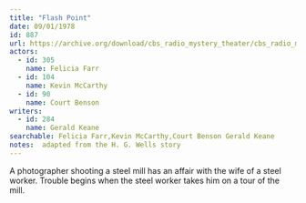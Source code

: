 ```yaml
---
title: "Flash Point"
date: 09/01/1978
id: 887
url: https://archive.org/download/cbs_radio_mystery_theater/cbs_radio_mystery_theater-0851-0900.zip/cbs_radio_mystery_theater-0851-0900%2Fcbsrmt_0887_flash_point.mp3
actors:  
  - id: 305
    name: Felicia Farr  
  - id: 104
    name: Kevin McCarthy  
  - id: 90
    name: Court Benson
writers:  
  - id: 284
    name: Gerald Keane
searchable: Felicia Farr,Kevin McCarthy,Court Benson Gerald Keane
notes:  adapted from the H. G. Wells story
---
```

A photographer shooting a steel mill has an affair with the wife of a steel worker. Trouble begins when the steel worker takes him on a tour of the mill.